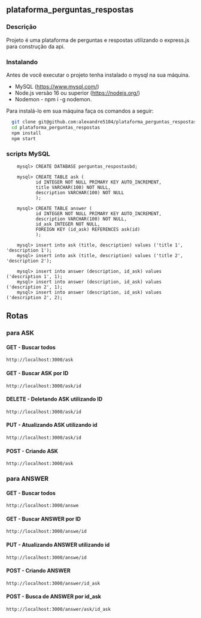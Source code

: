 ## plataforma_perguntas_respostas

### Descrição
Projeto é uma plataforma de perguntas e respostas utilizando o express.js para construção da api.

### Instalando
Antes de você executar o projeto tenha instalado o mysql na sua máquina.

* MySQL (https://www.mysql.com/)
* Node.js versão 16 ou superior (https://nodejs.org/)
* Nodemon - npm i -g nodemon.

Para instalá-lo em sua máquina faça os comandos a seguir:

``` bash
  git clone git@github.com:alexandre5104/plataforma_perguntas_respostas.git
  cd plataforma_perguntas_respostas
  npm install
  npm start
```

### scripts MySQL


```
    mysql> CREATE DATABASE perguntas_respostasbd;

    mysql> CREATE TABLE ask (
           id INTEGER NOT NULL PRIMARY KEY AUTO_INCREMENT,
           title VARCHAR(100) NOT NULL,
           description VARCHAR(100) NOT NULL
           );

    mysql> CREATE TABLE answer (
           id INTEGER NOT NULL PRIMARY KEY AUTO_INCREMENT,
           description VARCHAR(100) NOT NULL,
           id_ask INTEGER NOT NULL,
           FOREIGN KEY (id_ask) REFERENCES ask(id)
           );

    mysql> insert into ask (title, description) values ('title 1', 'description 1');
    mysql> insert into ask (title, description) values ('title 2', 'description 2');

    mysql> insert into answer (description, id_ask) values ('description 1', 1);
    mysql> insert into answer (description, id_ask) values ('description 2', 1);
    mysql> insert into answer (description, id_ask) values ('description 2', 2);

```
## Rotas 

### para ASK

#### GET - Buscar todos
```
http://localhost:3000/ask
```
#### GET - Buscar ASK por ID
```
http://localhost:3000/ask/id
```
#### DELETE - Deletando ASK utilizando ID
```
http://localhost:3000/ask/id
```
#### PUT - Atualizando ASK utilizando id
```
http://localhost:3000/ask/id
```
#### POST - Criando ASK
```
http://localhost:3000/ask
```

### para ANSWER

#### GET - Buscar todos
```
http://localhost:3000/answe
```
#### GET - Buscar ANSWER por ID
```
http://localhost:3000/answe/id
```
#### PUT - Atualizando ANSWER utilizando id
```
http://localhost:3000/answe/id
```
#### POST - Criando ANSWER
```
http://localhost:3000/answer/id_ask
```
#### POST - Busca de ANSWER por id_ask
```
http://localhost:3000/answer/ask/id_ask
```
